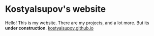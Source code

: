 # KostyaIsupov's website

Hello! This is my website. There are my projects, and a lot more. But its **under construction**.
<a href="https://kostyaisupov.github.io">kostyaisupov.github.io</a>
